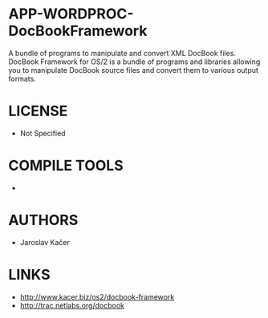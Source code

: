 # APP-WORDPROC-DocBookFramework
A bundle of programs to manipulate and convert XML DocBook files.  DocBook Framework for OS/2 is a bundle of programs and libraries allowing you to manipulate DocBook source files and convert them to various output formats.

LICENSE
===============
* Not Specified

COMPILE TOOLS
===============
* 
 
AUTHORS
===============
* Jaroslav Kačer

LINKS
===============
* http://www.kacer.biz/os2/docbook-framework
* http://trac.netlabs.org/docbook
